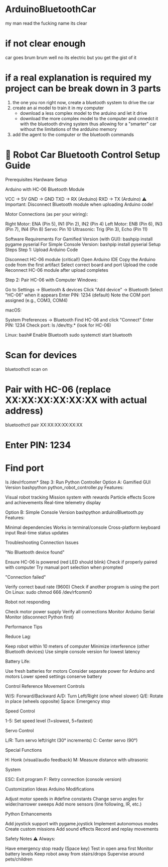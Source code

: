 # ArduinoBluetoothCar
my man read the fucking name its clear
# if not clear enough 
car goes brum brum 
well no its electric but you get the gist of it 

# if a real explanation is required my project can be break down in 3 parts

1. the one you ron right now, create a bluetooth system to drive the car
2. create an ai model to train it in my computer    
    * download a less complex model to the arduino and let it drive
    * download the more complex model to the computer and cnnedct it with the bluetooth drving system thus allowing for a "smarter" car without the limitations of the ardduino memory
3. add the agent to the computer or the bluetooth commands 


# 🤖 Robot Car Bluetooth Control Setup Guide
Prerequisites
Hardware Setup

Arduino with HC-06 Bluetooth Module

VCC → 5V
GND → GND
TXD → RX (Arduino)
RXD → TX (Arduino)
⚠️ Important: Disconnect Bluetooth module when uploading Arduino code!


Motor Connections (as per your wiring):

Right Motor: ENA (Pin 5), IN1 (Pin 2), IN2 (Pin 4)
Left Motor: ENB (Pin 6), IN3 (Pin 7), IN4 (Pin 8)
Servo: Pin 10
Ultrasonic: Trig (Pin 3), Echo (Pin 11)



Software Requirements
For Gamified Version (with GUI):
bashpip install pygame pyserial
For Simple Console Version:
bashpip install pyserial
Setup Steps
Step 1: Upload Arduino Code

Disconnect HC-06 module (critical!)
Open Arduino IDE
Copy the Arduino code from the first artifact
Select correct board and port
Upload the code
Reconnect HC-06 module after upload completes

Step 2: Pair HC-06 with Computer
Windows:

Go to Settings → Bluetooth & devices
Click "Add device" → Bluetooth
Select "HC-06" when it appears
Enter PIN: 1234 (default)
Note the COM port assigned (e.g., COM3, COM4)

macOS:

System Preferences → Bluetooth
Find HC-06 and click "Connect"
Enter PIN: 1234
Check port: ls /dev/tty.* (look for HC-06)

Linux:
bash# Enable Bluetooth
sudo systemctl start bluetooth

# Scan for devices
bluetoothctl scan on

# Pair with HC-06 (replace XX:XX:XX:XX:XX:XX with actual address)
bluetoothctl pair XX:XX:XX:XX:XX:XX

# Enter PIN: 1234

# Find port
ls /dev/rfcomm*
Step 3: Run Python Controller
Option A: Gamified GUI Version
bashpython python_robot_controller.py
Features:

Visual robot tracking
Mission system with rewards
Particle effects
Score and achievements
Real-time telemetry display

Option B: Simple Console Version
bashpython arduinoBluetooth.py
Features:

Minimal dependencies
Works in terminal/console
Cross-platform keyboard input
Real-time status updates

Troubleshooting
Connection Issues

"No Bluetooth device found"

Ensure HC-06 is powered (red LED should blink)
Check if properly paired with computer
Try manual port selection when prompted


"Connection failed"

Verify correct baud rate (9600)
Check if another program is using the port
On Linux: sudo chmod 666 /dev/rfcomm0


Robot not responding

Check motor power supply
Verify all connections
Monitor Arduino Serial Monitor (disconnect Python first)



Performance Tips

Reduce Lag:

Keep robot within 10 meters of computer
Minimize interference (other Bluetooth devices)
Use simple console version for lowest latency


Battery Life:

Use fresh batteries for motors
Consider separate power for Arduino and motors
Lower speed settings conserve battery



Control Reference
Movement Controls

W/S: Forward/Backward
A/D: Turn Left/Right (one wheel slower)
Q/E: Rotate in place (wheels opposite)
Space: Emergency stop

Speed Control

1-5: Set speed level (1=slowest, 5=fastest)

Servo Control

L/R: Turn servo left/right (30° increments)
C: Center servo (90°)

Special Functions

H: Honk (visual/audio feedback)
M: Measure distance with ultrasonic

System

ESC: Exit program
F: Retry connection (console version)

Customization Ideas
Arduino Modifications

Adjust motor speeds in #define constants
Change servo angles for wider/narrower sweeps
Add more sensors (line following, IR, etc.)

Python Enhancements

Add joystick support with pygame.joystick
Implement autonomous modes
Create custom missions
Add sound effects
Record and replay movements

Safety Notes
⚠️ Always:

Have emergency stop ready (Space key)
Test in open area first
Monitor battery levels
Keep robot away from stairs/drops
Supervise around pets/children